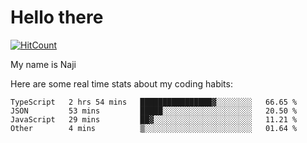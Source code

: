 # Hello there

[![HitCount](http://hits.dwyl.com/na-ji/na-ji.svg)](https://youtu.be/dQw4w9WgXcQ)

My name is Naji

Here are some real time stats about my coding habits:

<!--START_SECTION:waka-->
```text
TypeScript   2 hrs 54 mins   ████████████████▓░░░░░░░░   66.65 % 
JSON         53 mins         █████░░░░░░░░░░░░░░░░░░░░   20.50 % 
JavaScript   29 mins         ██▓░░░░░░░░░░░░░░░░░░░░░░   11.21 % 
Other        4 mins          ▒░░░░░░░░░░░░░░░░░░░░░░░░   01.64 % 
```
<!--END_SECTION:waka-->
